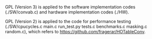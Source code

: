 GPL (Version 3)  is applied to the software implementation codes (./SW/convab.c) and hardware implementation codes (./HW).

GPL (Version 2) is applied to the code for performance testing (./SW/cpucycles.c  main.c run_test.py tests.c benchmarks.c masking.c  random.c), which refers to https://github.com/fragerar/HOTableConv.